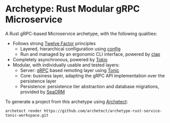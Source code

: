# Archetype: Rust Modular gRPC Microservice

A Rust gRPC-based Microservice archetype, with the following qualities:

- Follows strong [Twelve Factor](https://12factor.net/) principles
  - Layered, hierarchical configuration using [config](https://github.com/mehcode/config-rs) 
  - Run and managed by an ergonomic CLI interface, powered by [clap](https://github.com/clap-rs/clap)
- Completely asynchronous, powered by [Tokio](https://tokio.rs/)
- Modular, with individually usable and tested layers:
  - Server: [gRPC](https://grpc.io/) based remoting layer using [Tonic](https://github.com/hyperium/tonic)
  - Core: business layer, adapting the gRPC API implementation over the persistence layer
  - Persistence: persistence tier abstraction and database migrations, provided by [SeaORM](https://github.com/SeaQL/sea-orm)

To generate a project from this archetype using [Archetect](https://github.com/archetect/archetect):

```shell
archetect render https://github.com/archetect/archetype-rust-service-tonic-workspace.git
```
